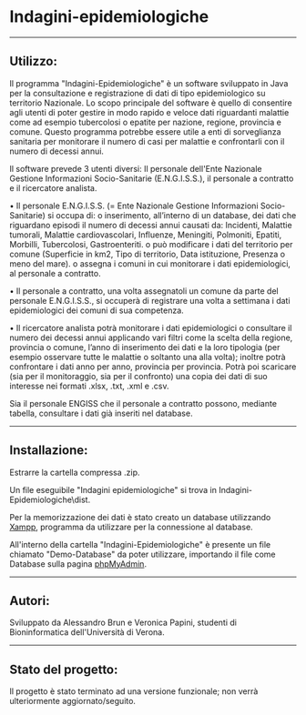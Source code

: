# Indagini-epidemiologiche
***
## Utilizzo:
Il programma "Indagini-Epidemiologiche" è un software sviluppato in Java per la consultazione e registrazione di dati di tipo epidemiologico su territorio Nazionale. 
Lo scopo principale del software è quello di consentire agli utenti di poter gestire in modo rapido e veloce dati riguardanti malattie come ad esempio tubercolosi o epatite per nazione, regione, provincia e comune. Questo programma potrebbe essere utile a enti di sorveglianza sanitaria per monitorare il numero di casi per malattie e confrontarli con il numero di decessi annui.

Il software prevede 3 utenti diversi: Il personale dell'Ente Nazionale Gestione Informazioni Socio-Sanitarie (E.N.G.I.S.S.), il personale a contratto e il ricercatore analista.

•	Il personale E.N.G.I.S.S. (= Ente Nazionale Gestione Informazioni Socio-Sanitarie) si occupa di:
o	inserimento, all’interno di un database, dei dati che riguardano episodi il numero di decessi annui causati da: Incidenti, Malattie tumorali, Malattie cardiovascolari, Influenze, Meningiti, Polmoniti, Epatiti, Morbilli, Tubercolosi, Gastroenteriti.
o	può modificare i dati del territorio per comune (Superficie in km2, Tipo di territorio, Data istituzione, Presenza o meno del mare).
o	assegna i comuni in cui monitorare i dati epidemiologici, al personale a contratto.

•	Il personale a contratto, una volta assegnatoli un comune da parte del personale E.N.G.I.S.S., si occuperà di registrare una volta a settimana i dati epidemiologici dei comuni di sua competenza.

•	Il ricercatore analista potrà monitorare i dati epidemiologici o consultare il numero dei decessi annui applicando vari filtri come la scelta della regione, provincia o comune, l’anno di inserimento dei dati e la loro tipologia (per esempio osservare tutte le malattie o soltanto una alla volta); inoltre potrà confrontare i dati anno per anno, provincia per provincia.
Potrà poi scaricare (sia per il monitoraggio, sia per il confronto) una copia dei dati di suo interesse nei formati .xlsx, .txt, .xml e .csv. 

Sia il personale ENGISS che il personale a contratto possono, mediante tabella, consultare i dati già inseriti nel database.

***

## Installazione:
Estrarre la cartella compressa .zip.

Un file eseguibile "Indagini epidemiologiche" si trova in Indagini-Epidemiologiche\dist.

Per la memorizzazione dei dati è stato creato un database utilizzando [Xampp](https://www.apachefriends.org/it/index.html), programma da utilizzare per la connessione al database. 

All'interno della cartella "Indagini-Epidemiologiche" è presente un file chiamato "Demo-Database" da poter utilizzare, importando il file come Database sulla pagina [phpMyAdmin](http://localhost/phpmyadmin/index.php?lang=it).

***

## Autori: 
Sviluppato da Alessandro Brun e Veronica Papini, studenti di Bioninformatica dell'Università di Verona.

***

## Stato del progetto:
Il progetto è stato terminato ad una versione funzionale; non verrà ulteriormente aggiornato/seguito.
